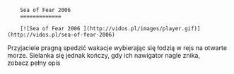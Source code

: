 
        Sea of Fear 2006 
        =============
        
        [![Sea of Fear 2006 ](http://vidos.pl/images/player.gif)](http://vidos.pl/sea-of-fear-2006)
        
        
 Przyjaciele pragną spedzić wakacje wybierając się łodzią w rejs na otwarte morze. Sielanka się jednak kończy, gdy ich nawigator nagle znika, zobacz pełny opis
    